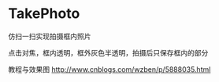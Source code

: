 # TakePhoto
仿扫一扫实现拍摄框内照片
> 
点击对焦，框内透明，框外灰色半透明，拍摄后只保存框内的部分
>
教程与效果图 http://www.cnblogs.com/wzben/p/5888035.html

